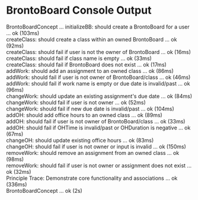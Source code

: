 # BrontoBoard Console Output
BrontoBoardConcept ...
  initializeBB: should create a BrontoBoard for a user ... ok (103ms)  
  createClass: should create a class within an owned BrontoBoard ... ok (92ms)  
  createClass: should fail if user is not the owner of BrontoBoard ... ok (16ms)  
  createClass: should fail if class name is empty ... ok (33ms)  
  createClass: should fail if BrontoBoard does not exist ... ok (17ms)  
  addWork: should add an assignment to an owned class ... ok (86ms)  
  addWork: should fail if user is not owner of BrontoBoard/class ... ok (46ms)  
  addWork: should fail if work name is empty or due date is invalid/past ... ok (96ms)   
  changeWork: should update an existing assignment's due date ... ok (84ms)  
  changeWork: should fail if user is not owner ... ok (52ms)  
  changeWork: should fail if new due date is invalid/past ... ok (104ms)  
  addOH: should add office hours to an owned class ... ok (89ms)  
  addOH: should fail if user is not owner of BrontoBoard/class ... ok (33ms)  
  addOH: should fail if OHTime is invalid/past or OHDuration is negative ... ok (67ms)  
  changeOH: should update existing office hours ... ok (83ms)  
  changeOH: should fail if user is not owner or input is invalid ... ok (150ms)  
  removeWork: should remove an assignment from an owned class ... ok (98ms)  
  removeWork: should fail if user is not owner or assignment does not exist ... ok (32ms)  
  Principle Trace: Demonstrate core functionality and associations ... ok (336ms)  
BrontoBoardConcept ... ok (2s)  
